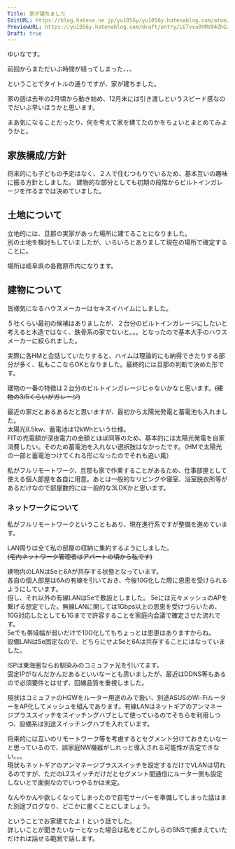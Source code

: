 ```yaml
---
Title: 家が建ちました
EditURL: https://blog.hatena.ne.jp/yu1056y/yu1056y.hatenablog.com/atom/entry/6802418398335156918
PreviewURL: https://yu1056y.hatenablog.com/draft/entry/LGTvvu0YMV94ZhGzXuMkpdKxE6A
Draft: true
---
```


ゆいなです。

前回からまただいぶ時間が経ってしまった、、、

ということでタイトルの通りですが、家が建ちました。

家の話は去年の2月頃から動き始め、12月末には引き渡しというスピード感なのでだいぶ早いほうかと思います。

まあ気になることだったり、何を考えて家を建てたのかをちょいとまとめてみようかと。

## 家族構成/方針

将来的にも子どもの予定はなく、２人で住むつもりでいるため、基本互いの趣味に振る方針としました。
建物的な部分としても初期の段階からビルトインガレージを作るまでは決めていました。

## 土地について
立地的には、旦那の実家があった場所に建てることになりました。  
別の土地を検討もしていましたが、いろいろとありまして現在の場所で確定することに。

場所は岐阜県の各務原市内になります。

## 建物について

皆様気になるハウスメーカーはセキスイハイムにしました。

５社くらい最初の候補はありましたが、２台分のビルトインガレージにしたいと考えると木造ではなく、鉄骨系の家でないと。。。となったので基本大手のハウスメーカーに絞られました。

実際に各HMと会話していたりすると、ハイムは理論的にも納得できたりする部分が多く、私もここならOKとなりました。最終的には旦那の判断で決めた形です。

建物の一番の特徴は２台分のビルトインガレージじゃないかなと思います。~~(建物の3/5くらいがガレージ)~~

最近の家だとあるあるだと思いますが、最初から太陽光発電と蓄電池も入れました。  
太陽光8.5kw、蓄電池は12kWhという仕様。  
FITの売電額が深夜電力の金額とほぼ同等のため、基本的には太陽光発電を自家消費したい。そのため蓄電池を入れない選択肢はなかったです。（HMで太陽光の一部と蓄電池つけてくれる形になったのでそれも追い風）

私がフルリモートワーク、旦那も家で作業することがあるため、仕事部屋として使える個人部屋を各自に用意。あとは一般的なリビングや寝室、浴室脱衣所等があるだけなので部屋数的には一般的な3LDKかと思います。

### ネットワークについて

私がフルリモートワークということもあり、現在進行系ですが整備を進めています。

LAN周りは全て私の部屋の収納に集約するようにしました。  
~~(宅内ネットワーク管理者はアパートの頃から私です)~~

建物内のLANは5eと6Aが共存する状態となっています。  
各自の個人部屋は6Aの有線を引いておき、今後10G化した際に恩恵を受けられるようにしています。  
但し、それ以外の有線LANは5eで敷設としました。
5eには元々メッシュのAPを繋げる想定でした。無線LANに関しては1Gbps以上の恩恵を受けづらいため、10G対応したとしても1Gまでで許容することを家庭内会議で確定させた流れです。  
5eでも帯域幅が弱いだけで10G化してもちょっとは恩恵はありますからね。  
設備LANは5e固定なので、どちらにせよ5eと6Aは共存することにはなっていました。

ISPは東海圏ならお馴染みのコミュファ光を引いてます。  
固定IPがなんだかんだあるといいなーとも思いましたが、最近はDDNS等もあるので必須要件とはせず、回線品質を重視しました。

現状はコミュファのHGWをルーター用途のみで扱い、別途ASUSのWi-FiルーターをAP化してメッシュを組んであります。有線LANはネットギアのアンマネージプラススイッチをスイッチングハブとして使っているのでそちらを利用しつつ、設備系は別途スイッチングハブを入れています。

将来的には互いのリモートワーク等を考慮するとセグメント分けておきたいなーと思っているので、誤家庭NW機器がしれっと導入される可能性が否定できない。。。  
現状もネットギアのアンマネージプラススイッチを設定するだけでVLANは切れるのですが、ただのL2スイッチだけだとセグメント間通信にルーター側も設定しないとで面倒なのでいつやるかは未定。

なんやかんや欲しくなってしまったので自宅サーバーを準備してしまった話はまた別途ブログなり、どこかに書くことにしましょう。


ということでお家建てたよ！という話でした。  
詳しいことが聞きたいなーとなった場合は私をどこかしらのSNSで捕まえていただければ話せる範囲で話します。
